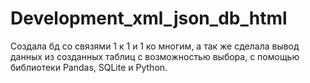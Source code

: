 # Development_xml_json_db_html

Создала бд со связями 1 к 1 и 1 ко многим, а так же сделала вывод данных из созданных таблиц с возможностью выбора, с помощью библиотеки Pandas, SQLite и Python.
